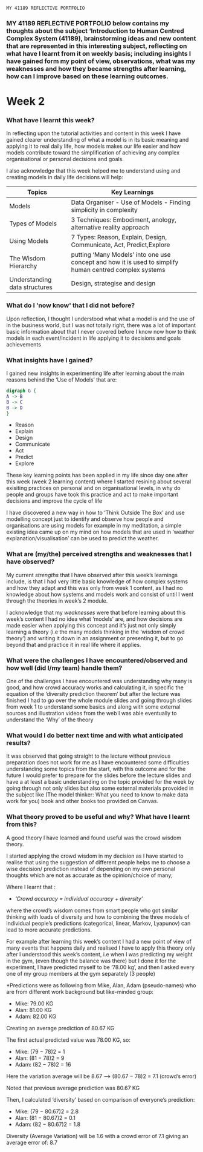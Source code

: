 ```flow
MY 41189 REFLECTIVE PORTFOLIO
```


### MY 41189 REFLECTIVE PORTFOLIO below contains my thoughts about the subject ‘Introduction to Human Centred Complex System (41189), brainstorming ideas and new content that are represented in this interesting subject, reflecting on what have I learnt from it on weekly basis; including insights I have gained form my point of view, observations, what was my weaknesses and how they became strengths after learning, how can I improve based on these learning outcomes.





# Week 2 



### What have I learnt this week?

In reflecting upon the tutorial activities and content in this week I have gained clearer understanding of what a model is in its basic meaning and applying it to real daily life, how models makes our life easier and how models contribute toward the simplification of achieving any complex organisational or personal decisions and goals.

I also acknowledge that this week helped me to understand using and creating models in daily life decisions will help: 


Topics | Key Learnings
------------ | -------------
Models | Data Organiser - Use of Models - Finding simplicity in complexity
Types of Models | 3 Techniques: Embodiment, anology, alternative reality approach
Using Models|7 Types: Reason, Explain, Design, Communicate, Act, Predict,Explore
The Wisdom Hierarchy | putting ‘Many Models’ into one use concept and how it is used to simplify human centred complex systems
Understanding data structures| Design, strategise and design 

 
 

### What do I 'now know' that I did not before?

Upon reflection, I thought I understood what what a model is and the use of in the business world, but I was not totally right, there was a lot of important basic information about that I never covered before 
I know now how to think models in each event/incident in life applying it to decisions and goals achievements

### What insights have I gained?

I gained new insights in experimenting life after learning about the main reasons behind the ‘Use of Models’ that are:


```dot
digraph G {
A -> B
B -> C
B -> D
}
```

- Reason 
- Explain
- Design 
- Communicate
- Act
- Predict 
- Explore

These key learning points has been applied in my life since day one after this week (week 2 learning content) where I started resining about several exisiting practices on personal and on organisational levels, in why do people and groups have took this practice and act to make important decisions and improve the cycle of life


I have discovered a new way in how to ‘Think Outside The Box’ and use modelling concept just to identify and observe how people and organisations are using models for example in my meditation, a simple existing idea came up on my mind on how models that are used in ‘weather explanation/visualisation’ can be used to predict the weather.





### What are (my/the) perceived strengths and weaknesses that I have observed?

My current *strengths* that I have observed after this week’s learnings include, is that I had very little basic knowledge of how complex systems and how they adapt and this was only from week 1 content, as I had no knowledge about how systems and models work and consist of until I went through the theories in week’s 2 module.


I acknowledge that my *weaknesses* were that before learning about this week’s content I had no idea what ‘models' are, and how decisions are made easier when applying this concept and it’s just not only simply learning a theory (i.e the many models thinking in the ‘wisdom of crowd theory’) and writing it down in an assignment or presenting it, but to go beyond that and practice it in real life where it applies. 


### What were the challenges I have encountered/observed and how well (did I/my team) handle them?

One of the challenges I have encountered was understanding why many is good, and how crowd accuracy works and calculating it, in specific the equation of the ‘diversity prediction theorem’  but after the lecture was finished I had to go over the whole module slides and going through slides from week 1 to understand some basics and along with some external sources and illustration videos from the web I was able eventually to understand the ‘Why’ of the theory


### What would I do better next time and with what anticipated results?

It was observed that going straight to the lecture without previous preparation does not work for me as I have encountered some difficulties understanding some topics from the start, with this outcome and for the future I would prefer to prepare for the slides before the lecture slides and have a at least a basic understanding on the topic provided for the week by going through not only slides but also some external materials provoided in the subject like (The model thinker: What you need to know to make data work for you) book and other books too provided on Canvas.



### What theory proved to be useful and why? What have I learnt from this?

A good theory I have learned and found useful was the crowd wisdom theory.

I started  applying the crowd wisdom in my decision as I have started to realise that using the suggestion of different people helps me to choose a wise decision/ prediction instead of depending on my own personal thoughts which are not as accurate as the opinion/choice of many; 

Where I learnt that :

- *’Crowd accuracy = individual accuracy + diversity’* 

where the crowd’s wisdom comes from smart people who got similar thinking with loads of diversity and how to combining the three models of individual people’s predictions (categorical, linear, Markov, Lyapunov) can lead to more accurate predictions.

For example after learning this week’s content I had a new point of view of many events that happens daily and realised I have to apply this theory only after I understood this week’s content, i.e when I was predicting my weight in the gym, (even though the balance was there) but I done it for the experiment, I have predicted myself to be ’78.00 kg’, and then I asked every one of my group members at the gym separately (3 people) 




*Predictions were as following from Mike, Alan, Adam (pseudo-names) who are from different work background but like-minded group:

- Mike: 79.00 KG
- Alan: 81.00 KG
- Adam: 82.00 KG

Creating an average prediction of 80.67 KG

The first actual predicted value was 78.00 KG, so: 

- Mike: (79 − 78)2 = 1
- Alan: (81 − 78)2 = 9
- Adam: (82 − 78)2 = 16

Here the variation average will be 8.67 —> (80.67 − 78)2 = 7.1 (crowd’s error)

Noted that previous average prediction was 80.67 KG

 
Then, I calculated ‘diversity’ based on comparison of everyone’s prediction: 

- Mike: (79 − 80.67)2 = 2.8
- Alan: (81 − 80.67)2 = 0.1
- Adam: (82 − 80.67)2 = 1.8


Diversity (Average Variation) will be 1.6 with a crowd error of 7.1 giving an average error of: 8.7





